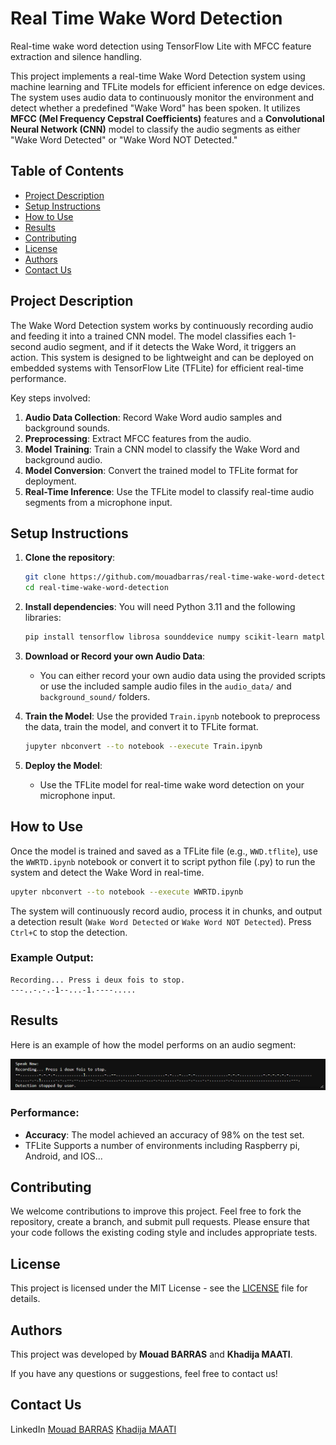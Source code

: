 # Real Time Wake Word Detection
Real-time wake word detection using TensorFlow Lite with MFCC feature extraction and silence handling.

This project implements a real-time Wake Word Detection system using machine learning and TFLite models for efficient inference on edge devices. The system uses audio data to continuously monitor the environment and detect whether a predefined "Wake Word" has been spoken. It utilizes **MFCC (Mel Frequency Cepstral Coefficients)** features and a **Convolutional Neural Network (CNN)** model to classify the audio segments as either "Wake Word Detected" or "Wake Word NOT Detected."

## Table of Contents
- [Project Description](#project-description)
- [Setup Instructions](#setup-instructions)
- [How to Use](#how-to-use)
- [Results](#results)
- [Contributing](#contributing)
- [License](#license)
- [Authors](#authors)
- [Contact Us](#contact-us)


## Project Description
The Wake Word Detection system works by continuously recording audio and feeding it into a trained CNN model. The model classifies each 1-second audio segment, and if it detects the Wake Word, it triggers an action. This system is designed to be lightweight and can be deployed on embedded systems with TensorFlow Lite (TFLite) for efficient real-time performance.

Key steps involved:
1. **Audio Data Collection**: Record Wake Word audio samples and background sounds.
2. **Preprocessing**: Extract MFCC features from the audio.
3. **Model Training**: Train a CNN model to classify the Wake Word and background audio.
4. **Model Conversion**: Convert the trained model to TFLite format for deployment.
5. **Real-Time Inference**: Use the TFLite model to classify real-time audio segments from a microphone input.

## Setup Instructions
1. **Clone the repository**:
   ```bash
   git clone https://github.com/mouadbarras/real-time-wake-word-detection.git
   cd real-time-wake-word-detection
   ```

2. **Install dependencies**:
   You will need Python 3.11 and the following libraries:
   ```bash
   pip install tensorflow librosa sounddevice numpy scikit-learn matplotlib
   ```

3. **Download or Record your own Audio Data**:
   - You can either record your own audio data using the provided scripts or use the included sample audio files in the `audio_data/` and `background_sound/` folders.
   
4. **Train the Model**:
   Use the provided `Train.ipynb` notebook to preprocess the data, train the model, and convert it to TFLite format.

   ```bash
   jupyter nbconvert --to notebook --execute Train.ipynb
   ```

5. **Deploy the Model**:
   - Use the TFLite model for real-time wake word detection on your microphone input.

## How to Use
Once the model is trained and saved as a TFLite file (e.g., `WWD.tflite`), use the `WWRTD.ipynb` notebook or convert it to script python file (.py) to run the system and detect the Wake Word in real-time.

```bash
upyter nbconvert --to notebook --execute WWRTD.ipynb
```

The system will continuously record audio, process it in chunks, and output a detection result (`Wake Word Detected` or `Wake Word NOT Detected`). Press `Ctrl+C` to stop the detection.

### Example Output:
```text
Recording... Press i deux fois to stop.
---..-.-.-1--...-1.----.....
```

## Results
Here is an example of how the model performs on an audio segment:

![Waveform and MFCC Visualization](/result_image.png)

### Performance:
- **Accuracy**: The model achieved an accuracy of 98% on the test set.
- TFLite Supports a number of environments including Raspberry pi, Android, and IOS...

## Contributing
We welcome contributions to improve this project. Feel free to fork the repository, create a branch, and submit pull requests. Please ensure that your code follows the existing coding style and includes appropriate tests.

## License
This project is licensed under the MIT License - see the [LICENSE](LICENSE) file for details.

## Authors
This project was developed by **Mouad BARRAS** and **Khadija MAATI**.

If you have any questions or suggestions, feel free to contact us!

## Contact Us
LinkedIn [Mouad BARRAS](https://www.linkedin.com/in/mouad-barras/) [Khadija MAATI](https://www.linkedin.com/in/khadija-maati-5174bb334/)



